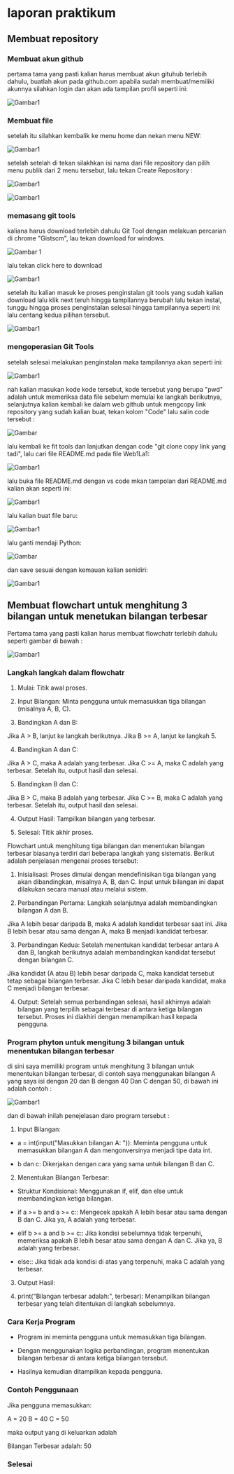 # laporan praktikum

## Membuat repository

### Membuat akun github

pertama tama yang pasti kalian harus membuat akun gituhub terlebih dahulu, buatlah akun pada github.com
apabila sudah membuat/memiliki akunnya silahkan login dan akan ada tampilan profil seperti ini:

![Gambar1](Png/Profil.png)

### Membuat file
setelah itu silahkan kembalik ke menu home dan nekan menu NEW:

![Gambar1](https://github.com/Raihanardiansyah/Web1Lab1/blob/main/Png/Repositories.png?raw=true)

setelah setelah di tekan silakhkan isi nama dari file repository dan pilih menu publik dari 2 menu tersebut,
lalu tekan Create Repository :

![Gambar1](https://github.com/Raihanardiansyah/Web1Lab1/blob/main/Png/Part1.png?raw=true)

![Gambar1](https://github.com/Raihanardiansyah/Web1Lab1/blob/main/Png/Part2.png?raw=true)

### memasang git tools

kaliana harus download terlebih dahulu  Git Tool dengan melakuan percarian di chrome "Gistscm",
lau tekan download for windows.

![Gambar 1](https://github.com/Raihanardiansyah/Web1Lab1/blob/main/Png/Gitscm.png?raw=true)

lalu tekan click here to download

![Gambar1](https://github.com/Raihanardiansyah/Web1Lab1/blob/main/Png/GitscmD.png?raw=true)

setelah itu kalian masuk ke proses penginstalan git tools yang sudah kalian download lalu klik next teruh hingga tampilannya berubah lalu tekan instal,
tunggu hingga proses penginstalan selesai hingga tampilannya seperti ini: lalu centang kedua pilihan tersebut.

![Gambar1](https://github.com/Raihanardiansyah/Web1Lab1/blob/main/Png/finish.png?raw=true)

### mengoperasian Git Tools

setelah selesai melakukan penginstalan maka tampilannya akan seperti ini:

![Gambar1](https://github.com/Raihanardiansyah/Web1Lab1/blob/main/Png/Pwd.png?raw=true)

nah kalian masukan kode kode tersebut, kode tersebut yang berupa "pwd" adalah untuk memeriksa data file sebelum memulai ke langkah berikutnya,
selanjutnya kalian kembali ke dalam web github untuk mengcopy link repository yang sudah kalian buat, tekan kolom "Code" lalu salin code tersebut :

![Gambar](https://github.com/Raihanardiansyah/Web1Lab1/blob/main/Png/link.png?raw=true)

lalu kembali ke fit tools dan lanjutkan dengan code "git clone copy link yang tadi", lalu cari file README.md pada file Web1La1:

![Gambar1](https://github.com/Raihanardiansyah/Web1Lab1/blob/main/Png/file.png?raw=true)

lalu buka file README.md dengan vs code mkan tampolan dari README.md kalian akan seperti ini:

![Gambar1](https://github.com/Raihanardiansyah/Web1Lab1/blob/main/Png/vscode.png?raw=true)

lalu kalian buat file baru:

![Gambar1](https://github.com/Raihanardiansyah/Web1Lab1/blob/main/Png/newfile.png?raw=true)

lalu ganti mendaji Python:

![Gambar](https://github.com/Raihanardiansyah/Web1Lab1/blob/main/Png/py.png?raw=true)

dan save sesuai dengan kemauan kalian senidiri:

![Gambar1](https://github.com/Raihanardiansyah/Web1Lab1/blob/main/Png/save.png?raw=true)

## Membuat flowchart untuk menghitung 3 bilangan untuk menetukan bilangan terbesar

Pertama tama yang pasti kalian harus membuat flowchatr terlebih dahulu seperti gambar di bawah :

![Gambar1](Png/Flowchart.png)

### Langkah langkah dalam flowchatr

1. Mulai: Titik awal proses.

2. Input Bilangan: Minta pengguna untuk memasukkan tiga bilangan (misalnya A, B, C).

3. Bandingkan A dan B:

Jika A > B, lanjut ke langkah berikutnya.
Jika B >= A, lanjut ke langkah 5.

4. Bandingkan A dan C:

Jika A > C, maka A adalah yang terbesar.
Jika C >= A, maka C adalah yang terbesar.
Setelah itu, output hasil dan selesai.

5. Bandingkan B dan C:

Jika B > C, maka B adalah yang terbesar.
Jika C >= B, maka C adalah yang terbesar.
Setelah itu, output hasil dan selesai.

4. Output Hasil: Tampilkan bilangan yang terbesar.

7. Selesai: Titik akhir proses.

Flowchart untuk menghitung tiga bilangan dan menentukan bilangan terbesar biasanya terdiri dari beberapa langkah yang sistematis. Berikut adalah penjelasan mengenai proses tersebut:

1. Inisialisasi: Proses dimulai dengan mendefinisikan tiga bilangan yang akan dibandingkan, misalnya A, B, dan C. Input untuk bilangan ini dapat dilakukan secara manual atau melalui sistem.

2. Perbandingan Pertama: Langkah selanjutnya adalah membandingkan bilangan A dan B.

Jika A lebih besar daripada B, maka A adalah kandidat terbesar saat ini.
Jika B lebih besar atau sama dengan A, maka B menjadi kandidat terbesar.

3. Perbandingan Kedua: Setelah menentukan kandidat terbesar antara A dan B, langkah berikutnya adalah membandingkan kandidat tersebut dengan bilangan C.

Jika kandidat (A atau B) lebih besar daripada C, maka kandidat tersebut tetap sebagai bilangan terbesar.
Jika C lebih besar daripada kandidat, maka C menjadi bilangan terbesar.

4. Output: Setelah semua perbandingan selesai, hasil akhirnya adalah bilangan yang terpilih sebagai terbesar di antara ketiga bilangan tersebut. Proses ini diakhiri dengan menampilkan hasil kepada pengguna.

### Program phyton untuk mengitung 3 bilangan untuk menentukan bilangan terbesar

di sini saya memiliki program untuk menghitung 3 bilangan untuk menentukan bilangan terbesar,
di contoh saya menggunakan bilangan A yang saya isi dengan 20 dan B dengan 40 Dan C dengan 50, di bawah ini adalah contoh :

![Gambar1](https://github.com/Raihanardiansyah/Web1Lab1/blob/main/Png/vscode1.png?raw=true)

dan di bawah inilah penejelasan daro program tersebut :

1. Input Bilangan:

- a = int(input("Masukkan bilangan A: ")): Meminta pengguna untuk memasukkan bilangan A dan mengonversinya menjadi tipe data int.

- b dan c: Dikerjakan dengan cara yang sama untuk bilangan B dan C.

2. Menentukan Bilangan Terbesar:

- Struktur Kondisional: Menggunakan if, elif, dan else untuk membandingkan ketiga bilangan.

- if a >= b and a >= c:: Mengecek apakah A lebih besar atau sama dengan B dan C. Jika ya, A adalah yang terbesar.

- elif b >= a and b >= c:: Jika kondisi sebelumnya tidak terpenuhi, memeriksa apakah B lebih besar atau sama dengan A dan C. Jika ya, B adalah yang terbesar.

- else:: Jika tidak ada kondisi di atas yang terpenuhi, maka C adalah yang terbesar.

3. Output Hasil:

4. print("Bilangan terbesar adalah:", terbesar): Menampilkan bilangan terbesar yang telah ditentukan di langkah sebelumnya.

### Cara Kerja Program

- Program ini meminta pengguna untuk memasukkan tiga bilangan.

- Dengan menggunakan logika perbandingan, program menentukan bilangan terbesar di antara ketiga bilangan tersebut.

- Hasilnya kemudian ditampilkan kepada pengguna.

### Contoh Penggunaan

Jika pengguna memasukkan:

A = 20
B = 40
C = 50

maka output yang di keluarkan adalah 

Bilangan Terbesar adalah: 50

### Selesai

